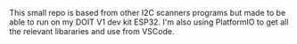 This small repo is based from other I2C scanners programs but made to be able to run on my DOIT V1 dev kit ESP32. I'm also using PlatformIO to get all the relevant libararies and use from VSCode.
